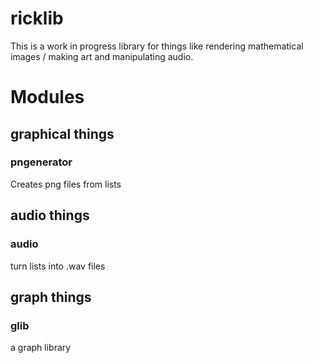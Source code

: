 # ricklib

This is a work in progress library for things like rendering mathematical images / making art and manipulating audio.

# Modules

## __graphical things__

### pngenerator
Creates png files from lists



## __audio things__

### audio
turn lists into .wav files



## __graph things__

### glib
a graph library